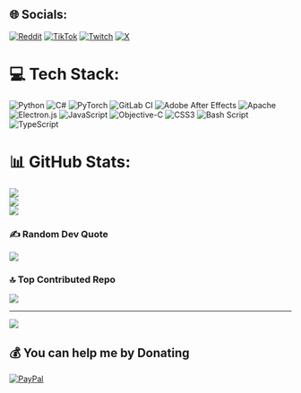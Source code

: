 
## 🌐 Socials:
[![Reddit](https://img.shields.io/badge/Reddit-%23FF4500.svg?logo=Reddit&logoColor=white)](https://reddit.com/user/AnoovoDev) [![TikTok](https://img.shields.io/badge/TikTok-%23000000.svg?logo=TikTok&logoColor=white)](https://tiktok.com/@AnoovoDev) [![Twitch](https://img.shields.io/badge/Twitch-%239146FF.svg?logo=Twitch&logoColor=white)](https://twitch.tv/AnoovoDev) [![X](https://img.shields.io/badge/X-black.svg?logo=X&logoColor=white)](https://x.com/AnoovoDev) 

# 💻 Tech Stack:
![Python](https://img.shields.io/badge/python-3670A0?style=for-the-badge&logo=python&logoColor=ffdd54) ![C#](https://img.shields.io/badge/c%23-%23239120.svg?style=for-the-badge&logo=csharp&logoColor=white) ![PyTorch](https://img.shields.io/badge/PyTorch-%23EE4C2C.svg?style=for-the-badge&logo=PyTorch&logoColor=white) ![GitLab CI](https://img.shields.io/badge/gitlab%20CI-%23181717.svg?style=for-the-badge&logo=gitlab&logoColor=white) ![Adobe After Effects](https://img.shields.io/badge/Adobe%20After%20Effects-9999FF.svg?style=for-the-badge&logo=Adobe%20After%20Effects&logoColor=white) ![Apache](https://img.shields.io/badge/apache-%23D42029.svg?style=for-the-badge&logo=apache&logoColor=white) ![Electron.js](https://img.shields.io/badge/Electron-191970?style=for-the-badge&logo=Electron&logoColor=white) ![JavaScript](https://img.shields.io/badge/javascript-%23323330.svg?style=for-the-badge&logo=javascript&logoColor=%23F7DF1E) ![Objective-C](https://img.shields.io/badge/OBJECTIVE--C-%233A95E3.svg?style=for-the-badge&logo=apple&logoColor=white) ![CSS3](https://img.shields.io/badge/css3-%231572B6.svg?style=for-the-badge&logo=css3&logoColor=white) ![Bash Script](https://img.shields.io/badge/bash_script-%23121011.svg?style=for-the-badge&logo=gnu-bash&logoColor=white) ![TypeScript](https://img.shields.io/badge/typescript-%23007ACC.svg?style=for-the-badge&logo=typescript&logoColor=white)
# 📊 GitHub Stats:
![](https://github-readme-stats.vercel.app/api?username=jonasschuettler&theme=dark&hide_border=false&include_all_commits=true&count_private=true)<br/>
![](https://github-readme-streak-stats.herokuapp.com/?user=jonasschuettler&theme=dark&hide_border=false)<br/>
![](https://github-readme-stats.vercel.app/api/top-langs/?username=jonasschuettler&theme=dark&hide_border=false&include_all_commits=true&count_private=true&layout=compact)

### ✍️ Random Dev Quote
![](https://quotes-github-readme.vercel.app/api?type=horizontal&theme=dark)

### 🔝 Top Contributed Repo
![](https://github-contributor-stats.vercel.app/api?username=jonasschuettler&limit=5&theme=tokyonight&combine_all_yearly_contributions=true)

---
[![](https://visitcount.itsvg.in/api?id=jonasschuettler&icon=0&color=0)](https://visitcount.itsvg.in)

  ## 💰 You can help me by Donating
  [![PayPal](https://img.shields.io/badge/PayPal-00457C?style=for-the-badge&logo=paypal&logoColor=white)](https://paypal.me/Jonasschuettler) 

  
<!-- Proudly created with GPRM ( https://gprm.itsvg.in ) -->
